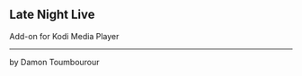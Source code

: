 Late Night Live
-----------------------------

Add-on for Kodi Media Player

-----------------------------
by Damon Toumbourour
